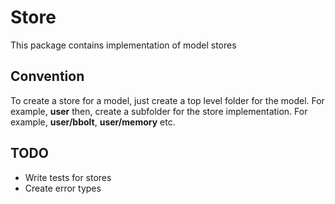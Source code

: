 # Store

This package contains implementation of model stores

## Convention

To create a store for a model, just create a top level folder for the model.
For example, **user** then, create a subfolder for the store implementation.
For example, **user/bbolt**, **user/memory** etc.

## TODO

* Write tests for stores
* Create error types